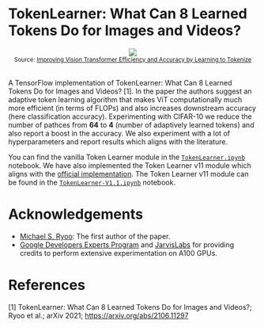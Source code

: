 # TokenLearner: What Can 8 Learned Tokens Do for Images and Videos?

<div align="center">
  <img src="https://blogger.googleusercontent.com/img/a/AVvXsEiylT3_nmd9-tzTnz3g3Vb4eTn-L5sOwtGJOad6t2we7FsjXSpbLDpuPrlInAhtE5hGCA_PfYTJtrIOKfLYLYGcYXVh1Ksfh_C1ZC-C8gw6GKtvrQesKoMrEA_LU_Gd5srl5-3iZDgJc1iyCELoXtfuIXKJ2ADDHOBaUjhU8lXTVdr2E7bCVaFgVHHkmA=s1600"><br>
  <small>Source: <a href="https://ai.googleblog.com/2021/12/improving-vision-transformer-efficiency.html">Improving Vision Transformer Efficiency and Accuracy by Learning to Tokenize</a></small>
</div><br>

A TensorFlow implementation of TokenLearner: What Can 8 Learned Tokens Do for Images and Videos? [1]. In the paper the authors suggest an adaptive token learning algorithm that makes ViT computationally much more efficient (in terms of FLOPs) and also increases downstream accuracy (here classification accuracy). Experimenting with CIFAR-10 we reduce the number of pathces from **64** to **4** (number of adaptively learned tokens) and also report a boost in the accuracy. We also experiment with a lot of hyperparameters and report results which aligns with the literature.

You can find the vanilla Token Learner module in the [`TokenLearner.ipynb`](https://github.com/ariG23498/TokenLearner/blob/master/TokenLearner.ipynb) notebook. We have also implemented the Token Learner v11 module which aligns with the [official implementation](https://github.com/google-research/scenic/blob/main/scenic/projects/token_learner/model.py). The Token Learner v11 module can be found in the [`TokenLearner-V1.1.ipynb`](https://github.com/ariG23498/TokenLearner/blob/master/TokenLearner-V1.1.ipynb) notebook.

# Acknowledgements

- [Michael S. Ryoo](http://michaelryoo.com/): The first author of the paper.
- [Google Developers Experts Program](https://developers.google.com/programs/experts/) and [JarvisLabs](https://jarvislabs.ai/) for providing credits to perform extensive experimentation on A100 GPUs.


# References

[1] TokenLearner: What Can 8 Learned Tokens Do for Images and Videos?; Ryoo et al.; arXiv 2021; https://arxiv.org/abs/2106.11297 
